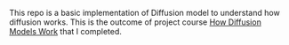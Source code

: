 This repo is a basic implementation of Diffusion model to understand how diffusion works. This is the outcome of project course [How Diffusion Models Work](https://www.coursera.org/learn/how-diffusion-models-work-project/home/) that I completed. 
